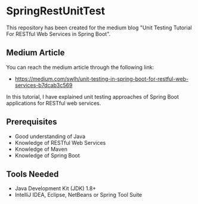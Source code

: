 # SpringRestUnitTest
This repository has been created for the medium blog "Unit Testing Tutorial For RESTful Web Services in Spring Boot".

## Medium Article
You can reach the medium article through the following link:
- https://medium.com/swlh/unit-testing-in-spring-boot-for-restful-web-services-b7dcab3c569

In this tutorial, I have explained unit testing approaches of Spring Boot applications for RESTful web services.

## Prerequisites
- Good understanding of Java
- Knowledge of RESTful Web Services
- Knowledge of Maven
- Knowledge of Spring Boot

## Tools Needed
- Java Development Kit (JDK) 1.8+
- IntelliJ IDEA, Eclipse, NetBeans or Spring Tool Suite



